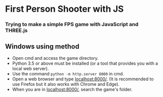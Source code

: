 # First Person Shooter with JS

### Trying to make a simple FPS game with JavaScript and THREE.js

## Windows using method

- Open cmd and access the game directory.
- Python 3.5 or above must be installed (or a tool that provides you with a local web server).
- Use the command `python -m http.server 8000` in cmd.
- Open a web browser and type [localhost:8000/](http://localhost:8000/). (It is recommended to use Firefox but it also works with Chrome and Edge).
- When you are in [localhost:8000/](http://localhost:8000/), search the game's folder.
